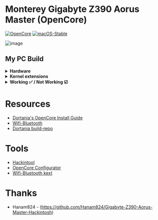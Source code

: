 # Monterey Gigabyte Z390 Aorus Master (OpenCore)

[![OpenCore](https://img.shields.io/badge/OpenCore-0.7.8-blue.svg)](https://github.com/acidanthera/OpenCorePkg)
[![macOS-Stable](https://img.shields.io/badge/macOS-12.2.1-brightgreen.svg)](https://www.apple.com/macos/monterey)

![image](https://user-images.githubusercontent.com/3669931/154285639-4ccde821-0cf5-4f2f-aa5a-8cdb15ae88c2.png)



## My PC Build
<details>
  <summary><strong>Hardware</strong></summary>
  
  | Category          | Component                                                | Note                                                  |
  | ----------------- | -------------------------------------------------------  | ----------------------------------------------------- |
  | CPU               | Intel Core i9-9900K                                      |                                                       |
  | GPU               | Gigabyte Radeon RX 6900 XT Master GPU                    | Native support                                        |
  | Motherboard       | Gigabyte Z390 AORUS MASTER                               |                                                       |
  | Storage (macOS)   | Samsung 970 PRO SSD 512GB NVMe(`M2M` slot)               | Internal NVME                                         |
  | Storage (Windows) | Samsung 960 PRO SSD 512GB NVMe(`M2A` slot)               | Internal NVME                                         |
  | Memory            | GSkill F4-3200C14-16GTZR (4x16GB) 3600MHz CL14 DDR4      |                                                       |
  | CPU Cooler        | NZXT Kraken X73                                          |                                                       |
  | Power Supply      | Corsair RMX Series 80PLUS Gold 850W                      |                                                       |
  | Case              | NZXT S340 Red Cases                                      |                                                       |
  | Monitor           | Gigabyte 34 UWQHD Display Monitor G34WQC                 |                                                       |
  | LAN               | Intel® i219v GbE LAN                                     | I use LAN for network                                 |
  | Wifi & BT         | Intel® CNVi 802.11ac 2x2 Wave 2 WIFI & BT5  (on-board)   | I just use bluetooth for LG Speaker.                  |
  |                   | Include **Intel Wireless-AC 9560** module inside         |                                                       |
  |                   |                                                          |                                                       |
  |                   |                                                          |                                                       |
  
</details>

<details>

<summary><strong>Kernel extensions</strong></summary>
<br>

| Kext                   | Version        |
|:---------------------- | -------------- |
| Lilu                   | 1.6.0          |
| VirtualSMC             | 1.2.8          |
| WhateverGreen          | 1.5.7          |
| AppleALC               | 1.6.9          |
| IntelBluetoothFirmware | 2.1.0          |
| IntelMausi             | 1.0.7          |
| SMCProcessor           | 1.2.8          |
| SMCSuperIO             | 1.2.8          |
| USBPorts               | Manual         |
| Airportitlwm           | 2.1.0          |
| BlueToolFixup          | 2.6.1          |
| RadeonSensor           | 0.3.1          |


</details>

<details>
  <summary><strong>Working ✅ / Not Working ☑️</strong></summary>
  
  * ✅ Ethernet
  * ✅ Onboard Audio
  * ✅ iMessage
  * ✅ Sleep/Wake
  * ✅ Bluetooth & Wi-Fi
  * ☑️ Airdrop
  * ☑️ Handoff
  
</details>

# Resources

* [Dortania's OpenCore Install Guide](https://dortania.github.io/OpenCore-Install-Guide/)
* [Wifi-Bluetooth](https://openintelwireless.github.io/General/Installation.html)
* [Dortania build-repo](https://github.com/dortania/build-repo/releases)

# Tools
* [Hackintool](https://github.com/headkaze/Hackintool)
* [OpenCore Configurator](https://mackie100projects.altervista.org/opencore-configurator/)
* [Wifi-Bluetooth kext](https://github.com/OpenIntelWireless)

# Thanks
* Hanam824 - (https://github.com/Hanam824/Gigabyte-Z390-Aorus-Master-Hackintosh)
